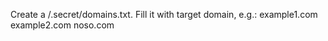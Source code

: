 Create a /.secret/domains.txt. Fill it with target domain, e.g.:
example1.com
example2.com
noso.com
